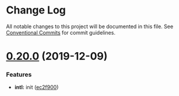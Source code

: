 # Change Log

All notable changes to this project will be documented in this file.
See [Conventional Commits](https://conventionalcommits.org) for commit guidelines.

# [0.20.0](https://github.com/oreqizer/reactizer/compare/v0.19.2...v0.20.0) (2019-12-09)


### Features

* **intl:** init ([ec2f900](https://github.com/oreqizer/reactizer/commit/ec2f9002f351aa49b03a13e3d6684de0d077bf9d))
